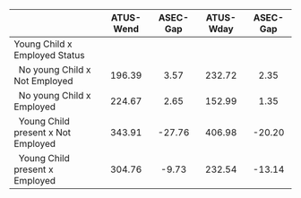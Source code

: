 
|                      |    ATUS-Wend |     ASEC-Gap |    ATUS-Wday |     ASEC-Gap |
| -------------------- | :----------: | :----------: | :----------: | :----------: |
| Young Child x Employed Status |              |              |              |              |
| &nbsp;&nbsp;No young Child x Not Employed |       196.39 |         3.57 |       232.72 |         2.35 |
| &nbsp;&nbsp;No young Child x Employed |       224.67 |         2.65 |       152.99 |         1.35 |
| &nbsp;&nbsp;Young Child present x Not Employed |       343.91 |       -27.76 |       406.98 |       -20.20 |
| &nbsp;&nbsp;Young Child present x Employed |       304.76 |        -9.73 |       232.54 |       -13.14 |


